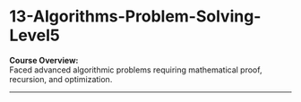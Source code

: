 ﻿# 13-Algorithms-Problem-Solving-Level5

**Course Overview:**  
Faced advanced algorithmic problems requiring mathematical proof, recursion, and optimization.  

---
